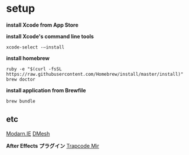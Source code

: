 
# setup

**install Xcode from App Store**

**install Xcode's command line tools**
```
xcode-select -—install
```

**install homebrew**
```
ruby -e "$(curl -fsSL https://raw.githubusercontent.com/Homebrew/install/master/install)"
brew doctor
```

**install application from Brewfile**
```
brew bundle
```

## etc
[Modarn.IE](http://stocker.jp/diary/modern_ie/)
[DMesh](http://dmesh.thedofl.com/)



**After Effects プラグイン**
[Trapcode Mir](http://www.flashbackj.com/trapcode/mir/)
